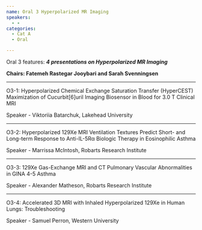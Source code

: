```yaml
---
name: Oral 3 Hyperpolarized MR Imaging
speakers:
  - -
categories:
  - Cat A
  - Oral

---
```

Oral 3 features: _**4 presentations on Hyperpolarized MR Imaging**_

**Chairs: Fatemeh Rastegar Jooybari and Sarah Svenningsen**
_____________________________________________________
O3-1: Hyperpolarized Chemical Exchange Saturation Transfer (HyperCEST) Maximization of Cucurbit[6]uril Imaging Biosensor in Blood for 3.0 T Clinical MRI

Speaker - Viktoriia Batarchuk, Lakehead University
_____________________________________________________
O3-2: Hyperpolarized 129Xe MRI Ventilation Textures Predict Short- and Long-term Response to Anti-IL-5Rα Biologic Therapy in Eosinophilic Asthma

Speaker - Marrissa McIntosh, Robarts Research Institute
_____________________________________________________
O3-3: 129Xe Gas-Exchange MRI and CT Pulmonary Vascular Abnormalities in GINA 4-5 Asthma

Speaker - Alexander Matheson, Robarts Research Institute
_____________________________________________________
O3-4: Accelerated 3D MRI with Inhaled Hyperpolarized 129Xe in Human Lungs: Troubleshooting

Speaker - Samuel Perron, Western University
